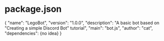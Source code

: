 # package.json
{
  "name": "LegoBot",
  "version": "1.0.0",
  "description": "A basic bot based on "Creating a simple Discord Bot" tutorial",
  "main": "bot.js",
  "author": "cat",
  "dependencies": {no idea}
}
